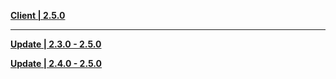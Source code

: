 **[Client | 2.5.0](https://autopatchcn.yuanshen.com/client_app/download/pc_zip/20220125104630_obObq2oqPuPFT2Zt/YuanShen_2.5.0.zip)**

---

**[Update | 2.3.0 - 2.5.0](https://autopatchcn.yuanshen.com/client_app/update/hk4e_cn/18/game_2.3.0_2.5.0_hdiff_69yko3pCW5Y1i7UP.zip)**

**[Update | 2.4.0 - 2.5.0](https://autopatchcn.yuanshen.com/client_app/update/hk4e_cn/18/game_2.4.0_2.5.0_hdiff_KWRcHS5LaCf9s8vI.zip)**
